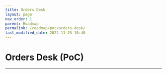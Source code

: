 ```yaml
---
title: Orders Desk
layout: page
nav_order: 1
parent: Roadmap
permalink: /roadmap/poc/orders-desk/
last_modified_date: 2022-11-25 10:40
---
```


# Orders Desk (PoC)

----------------

